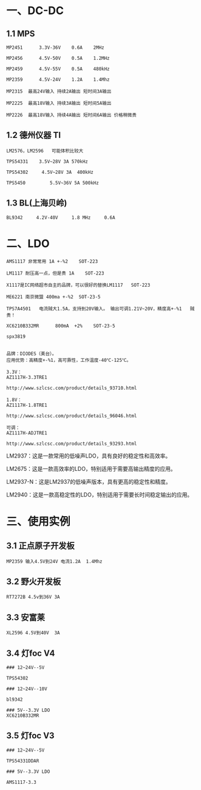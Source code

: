# 一、DC-DC

## 1.1 MPS
    MP2451		3.3V-36V	0.6A	2MHz

    MP2456		4.5V-50V	0.5A	1.2MHz

    MP2459		4.5V-55V	0.5A	480kHz

    MP2359		4.5V-24V 	1.2A	1.4Mhz

    MP2315  最高24V输入 持续2A输出 短时间3A输出

    MP2225  最高18V输入 持续3A输出 短时间5A输出

    MP2226  最高18V输入 持续4A输出 短时间6A输出 价格稍微贵

## 1.2 德州仪器 TI

    LM2576，LM2596	可能体积比较大

    TPS54331	3.5V~28V 3A 570kHz

    TPS54302 	 4.5V~28V 3A  400kHz

    TPS5450       	5.5V~36V 5A 500kHz

## 1.3 BL(上海贝岭)

    BL9342     4.2V-40V     1.8 MHz     0.6A


# 二、LDO

    AMS1117 非常常用 1A +-%2    SOT-223

    LM1117 耐压高一点，但是贵 1A    SOT-223

    X1117是IC网络超市自主的品牌，可以很好的替换LM1117   SOT-223

    ME6221 南京微盟 400ma +-%2  SOT-23-5

    TPS7A4501   电流贼大1.5A，支持到20V输入。 输出可调1.21V~20V，精度高+-%1   贼贵！

    XC6210B332MR      800mA  +2%    SOT-23-5

    spx3819


    品牌：DIODES（美台）。
    应用优势：高精度+-%1，高可靠性，工作温度-40℃-125℃。

    3.3V：
    AZ1117H-3.3TRE1

    http://www.szlcsc.com/product/details_93710.html

    1.8V：
    AZ1117H-1.8TRE1

    http://www.szlcsc.com/product/details_96046.html

    可调：
    AZ1117H-ADJTRE1

    http://www.szlcsc.com/product/details_93293.html


LM2937：这是一款常用的低噪声LDO，具有良好的稳定性和高效率。

LM2675：这是一款高效率的LDO，特别适用于需要高输出精度的应用。

LM2937-N：这是LM2937的低噪声版本，具有更高的稳定性和精度。

LM2940：这是一款高稳定性的LDO，特别适用于需要长时间稳定输出的应用。




# 三、使用实例

## 3.1 正点原子开发板

    MP2359 输入4.5V到24V 电流1.2A  1.4Mhz


## 3.2 野火开发板 

    RT7272B 4.5v到36V 3A

## 3.3 安富莱 

    XL2596 4.5V到40V  3A


## 3.4 灯foc V4 

    ### 12~24V--5V

    TPS54302

    ### 12~24V--10V

    bl9342

    ### 5V--3.3V LDO
    XC6210B332MR

## 3.5 灯foc V3

    ### 12~24V--5V

    TPS54331DDAR

    ### 5V--3.3V LDO

    AMS1117-3.3
